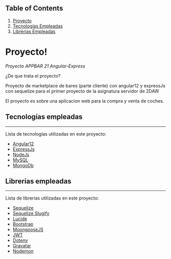 ## Table of Contents
1. [Proyecto](#Proyecto)
2. [Tecnologías Empleadas](#Tecnologías-empleadas)
3. [Librerías Empleadas](#Librerías-empleadas)


# Proyecto!

_Proyecto APPBAR 21 Angular-Express_ 

¿De que trata el proyecto?

Proyecto de marketplace de bares (parte cliente) con angular12 y expressJs con sequelize para el primer proyecto de la asignatura servidor de 2DAW


El proyecto es sobre una aplicacion web para la compra y venta de coches. 


## Tecnologías empleadas
***
Lista de tecnologías utilizadas en este proyecto:
* [Angular12](https://angular.io/)
* [ExpressJs](https://expressjs.com/es/)
* [NodeJs](https://nodejs.org/es/)
* [MySQL](https://www.mysql.com/)
* [MongoDb](https://www.mongodb.com/es)


## Librerías empleadas
***
Lista de librerías utilizadas en este proyecto:
* [Sequelize](https://sequelize.org/)
* [Sequelize Slugify](https://www.npmjs.com/package/sequelize-slugify)
* [Lucide](https://lucide.dev/)
* [Bootstrap](https://getbootstrap.com/)
* [MoongooseJS](https://mongoosejs.com/)
* [JWT](https://www.npmjs.com/package/jsonwebtoken)
* [Dotenv](https://www.npmjs.com/package/dotenv)
* [Gravatar](https://es.gravatar.com/)
* [Nodemon](https://www.npmjs.com/package/nodemon)



